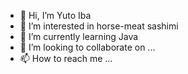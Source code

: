 - 👋 Hi, I’m Yuto Iba
- 👀 I’m interested in horse-meat sashimi
- 🌱 I’m currently learning Java
- 💞️ I’m looking to collaborate on ...
- 📫 How to reach me ...

<!---
zd1P04/zd1P04 is a ✨ special ✨ repository because its `README.md` (this file) appears on your GitHub profile.
You can click the Preview link to take a look at your changes.
--->
